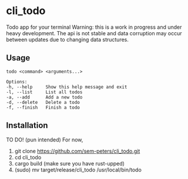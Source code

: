 # cli_todo

Todo app for your terminal
Warning: this is a work in progress and under heavy development.
The api is not stable and data corruption may occur between updates due to changing data structures.

## Usage

```
todo <command> <arguments...>

Options:
-h, --help     Show this help message and exit
-l, --list     List all todos
-a, --add      Add a new todo
-d, --delete   Delete a todo
-f, --finish   Finish a todo

```

## Installation
TO DO! (pun intended)
For now,

1. git clone https://github.com/sem-peters/cli_todo.git
2. cd cli_todo
3. cargo build (make sure you have rust-upped)
4. (sudo) mv target/release/cli_todo /usr/local/bin/todo
